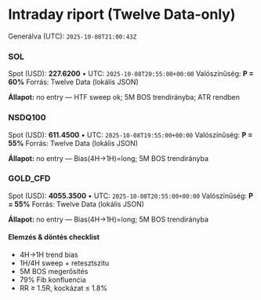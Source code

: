 # Intraday riport (Twelve Data-only)

Generálva (UTC): `2025-10-08T21:00:43Z`

### SOL

Spot (USD): **227.6200** • UTC: `2025-10-08T20:55:00+00:00`
Valószínűség: **P = 60%**
Forrás: Twelve Data (lokális JSON)

**Állapot:** no entry — HTF sweep ok; 5M BOS trendirányba; ATR rendben

### NSDQ100

Spot (USD): **611.4500** • UTC: `2025-10-08T19:55:00+00:00`
Valószínűség: **P = 55%**
Forrás: Twelve Data (lokális JSON)

**Állapot:** no entry — Bias(4H→1H)=long; 5M BOS trendirányba

### GOLD_CFD

Spot (USD): **4055.3500** • UTC: `2025-10-08T20:55:00+00:00`
Valószínűség: **P = 55%**
Forrás: Twelve Data (lokális JSON)

**Állapot:** no entry — Bias(4H→1H)=long; 5M BOS trendirányba

#### Elemzés & döntés checklist
- 4H→1H trend bias
- 1H/4H sweep + retesztszitu
- 5M BOS megerősítés
- 79% Fib konfluencia
- RR ≥ 1.5R, kockázat ≤ 1.8%
